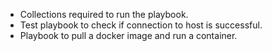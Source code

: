 - Collections required to run the playbook.
- Test playbook to check if connection to host is successful.
- Playbook to pull a docker image and run a container.
